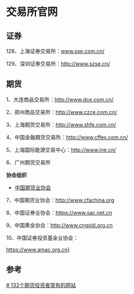 





# 交易所官网

## 证券

128、上海证券交易所：www.sse.com.cn/

129、深圳证券交易所：http://www.szse.cn/

## 期货

1、大连商品交易所：http://www.dce.com.cn/

2、郑州商品交易所：http://www.czce.com.cn/

3、上海期货交易所：http://www.shfe.com.cn/

4、中国金融期货交易所：http://www.cffex.com.cn/

5、上海国际能源交易中心：http://www.ine.cn/

6、广州期货交易所



**协会组织**

- [中国期货业协会](http://www.cfachina.org/)

7、中国期货业协会：http://www.cfachina.org

8、中国证券业协会：https://www.sac.net.cn

9、中国黄金协会：http://www.cngold.org.cn

10、中国证券投资基金业协会：

https://www.amac.org.cn]



## 参考

[# 132个期货投资者常有的网站](https://zhuanlan.zhihu.com/p/476657263)







